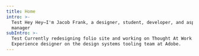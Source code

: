 ```yaml
---
title: Home
intro: >-
  Test Hey Hey—I'm Jacob Frank, a designer, student, developer, and aspiring
  manager
subIntro: >-
  Test Currently redesigning folio site and working on Thought At Work. Incoming
  Experience designer on the design systems tooling team at Adobe.
---
```


